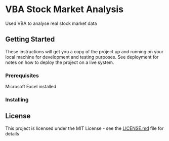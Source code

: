 # VBA Stock Market Analysis

Used VBA to analyse real stock market data

## Getting Started

These instructions will get you a copy of the project up and running on your local machine for development and testing purposes. See deployment for notes on how to deploy the project on a live system.

### Prerequisites

Microsoft Excel installed

### Installing


## License

This project is licensed under the MIT License - see the [LICENSE.md](LICENSE.md) file for details

